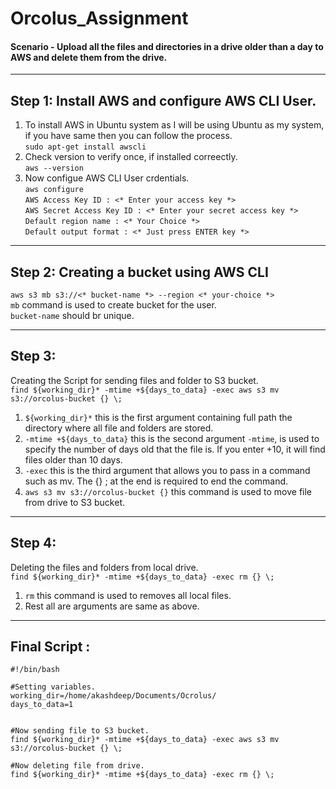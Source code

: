 # Orcolus_Assignment
<h4> Scenario - Upload all the files and directories in a drive older than a day to AWS and delete them from the drive. </h4>

---

## Step 1: Install AWS and configure AWS CLI User.
1. To install AWS in Ubuntu system as I will be using Ubuntu as my system, if you have same then you can follow the process. <br>
   ``` sudo apt-get install awscli ```
2. Check version to verify once, if installed correectly. <br>
   ``` aws --version ```
3. Now configue AWS CLI User crdentials. <br>
   ``` aws configure ``` <br>
   ``` AWS Access Key ID : <* Enter your access key *> ``` <br>
   ``` AWS Secret Access Key ID : <* Enter your secret access key *> ``` <br>
   ``` Default region name : <* Your Choice *> ``` <br>
   ``` Default output format : <* Just press ENTER key *> ```
   
---

## Step 2: Creating a bucket using AWS CLI
``` aws s3 mb s3://<* bucket-name *> --region <* your-choice *> ``` <br>
``` mb ``` command is used to create bucket for the user. <br>
``` bucket-name ``` should br unique. 

---

## Step 3:
Creating the Script for sending files and folder to S3 bucket. <br>
``` find ${working_dir}* -mtime +${days_to_data} -exec aws s3 mv s3://orcolus-bucket {} \; ``` <br>
1. ``` ${working_dir}* ``` this is the first argument containing full path the directory where all file and folders are stored. <br>
2. ``` -mtime +${days_to_data} ``` this is the second argument ``` -mtime ```, is used to specify the number of days old that the file is. If you enter +10, it will find files older than 10 days. <br>
3. ``` -exec ``` this is the third argument that allows you to pass in a command such as mv. The {} \; at the end is required to end the command. <br>
4. ``` aws s3 mv s3://orcolus-bucket {} ``` this command is used to move file from drive to S3 bucket.

--- 

## Step 4:
Deleting the files and folders from local drive. <br>
``` find ${working_dir}* -mtime +${days_to_data} -exec rm {} \; ``` <br>
1. ``` rm ``` this command is used to removes all local files. <br>
2. Rest all are arguments are same as above.

--- 

## Final Script : 
``` 
#!/bin/bash

#Setting variables.
working_dir=/home/akashdeep/Documents/Ocrolus/
days_to_data=1


#Now sending file to S3 bucket.
find ${working_dir}* -mtime +${days_to_data} -exec aws s3 mv s3://orcolus-bucket {} \;

#Now deleting file from drive.
find ${working_dir}* -mtime +${days_to_data} -exec rm {} \;
```






